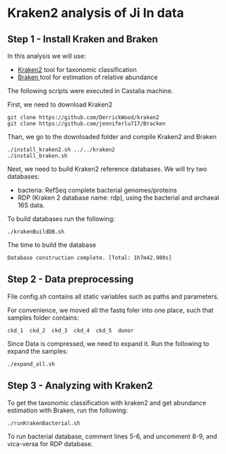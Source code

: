 # Kraken2 analysis of Ji In data

## Step 1 - Install Kraken and Braken

In this analysis we will use:

* <a href="https://ccb.jhu.edu/software/kraken2/">Kraken2</a> tool for taxonomic classification
* <a href="https://ccb.jhu.edu/software/bracken/"> Braken </a> tool for estimation of relative abundance

The following scripts were executed in Castalia machine.

First, we need to download Kraken2

    git clone https://github.com/DerrickWood/kraken2
    git clone https://github.com/jenniferlu717/Bracken
    
Than, we go to the downloaded folder and compile Kraken2 and Braken

    ./install_kraken2.sh ../../kraken2
    ./install_braken.sh
    
Next, we need to build Kraken2 reference databases. We will try two databases: 
* bacteria: RefSeq complete bacterial genomes/proteins
* RDP (Kraken 2 database name: rdp), using the bacterial and archaeal 16S data.

To build databases run the following:

    ./krakenBuildDB.sh
   
The time to build the database

    Database construction complete. [Total: 1h7m42.980s]

## Step 2 - Data preprocessing

File config.sh contains all static variables such as paths and parameters.

For convenience, we moved all the fastq foler into one place, such that samples folder contains:

    ckd_1  ckd_2  ckd_3  ckd_4  ckd_5  donor
    
    
Since Data is compressed, we need to expand it. Run the following to expand the samples:

    ./expand_all.sh
    
    
## Step 3 - Analyzing with Kraken2

To get the taxonomic classification with kraken2 and get abundance estimation with Braken, run the following:

    ./runKrakenBacterial.sh
    
To run bacterial database, comment lines 5-6, and uncomment 8-9, and vica-versa for RDP database.